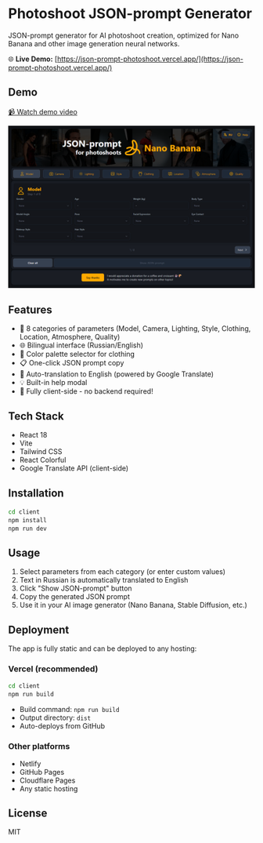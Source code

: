 # Photoshoot JSON-prompt Generator

JSON-prompt generator for AI photoshoot creation, optimized for Nano Banana and other image generation neural networks.

🌐 **Live Demo:** [https://json-prompt-photoshoot.vercel.app/](https://json-prompt-photoshoot.vercel.app/)

## Demo

[📹 Watch demo video](.github/images/video_.mp4)

![Screenshot](.github/images/screenshot.png)

## Features

- 📸 8 categories of parameters (Model, Camera, Lighting, Style, Clothing, Location, Atmosphere, Quality)
- 🌐 Bilingual interface (Russian/English)
- 🎨 Color palette selector for clothing
- 📋 One-click JSON prompt copy
- 🔄 Auto-translation to English (powered by Google Translate)
- 💡 Built-in help modal
- 🚀 Fully client-side - no backend required!

## Tech Stack

- React 18
- Vite
- Tailwind CSS
- React Colorful
- Google Translate API (client-side)

## Installation

```bash
cd client
npm install
npm run dev
```

## Usage

1. Select parameters from each category (or enter custom values)
2. Text in Russian is automatically translated to English
3. Click "Show JSON-prompt" button
4. Copy the generated JSON prompt
5. Use it in your AI image generator (Nano Banana, Stable Diffusion, etc.)

## Deployment

The app is fully static and can be deployed to any hosting:

### Vercel (recommended)
```bash
cd client
npm run build
```
- Build command: `npm run build`
- Output directory: `dist`
- Auto-deploys from GitHub

### Other platforms
- Netlify
- GitHub Pages
- Cloudflare Pages
- Any static hosting

## License

MIT
